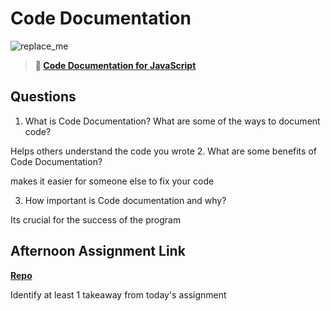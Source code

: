 # Code Documentation

![replace_me](https://codeworks.blob.core.windows.net/public/assets/img/illustrations/placeholder.svg)

> **📖 [Code Documentation for JavaScript](https://codeworksacademy.com/fs-student-guide/resources/wk7/02-JSDocs)**

## Questions

1. What is Code Documentation? What are some of the ways to document code?

Helps others understand the code you wrote
2. What are some benefits of Code Documentation?

makes it easier for someone else to fix your code

3. How important is Code documentation and why?

Its crucial for the success of the program 

## Afternoon Assignment Link

**[Repo](https://github.com/zaneljensen/<ASSIGNMENT_REPO>)**

Identify at least 1 takeaway from today's assignment
